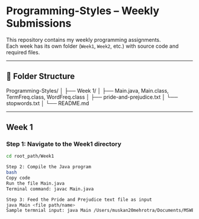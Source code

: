 # Programming-Styles – Weekly Submissions  

This repository contains my weekly programming assignments.  
Each week has its own folder (`Week1`, `Week2`, etc.) with source code and required files.  

---

## 📂 Folder Structure  

Programming-Styles/
│
├── Week 1/
│ ├── Main.java, Main.class, TermFreq.class, WordFreq.class 
│ ├── pride-and-prejudice.txt
│ └── stopwords.txt
│
└── README.md

---

## Week 1  

### Step 1: Navigate to the Week1 directory  

```bash
cd root_path/Week1

Step 2: Compile the Java program
bash
Copy code
Run the file Main.java
Terminal command: javac Main.java

Step 3: Feed the Pride and Prejudice text file as input
java Main <file path/name>
Sample termnial input: java Main /Users/muskan20mehrotra/Documents/MSWE/Programming_Styles/pride-and-prejudice.txt
